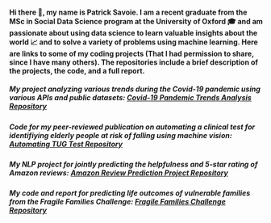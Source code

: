 #### Hi there 👋, my name is Patrick Savoie. I am a recent graduate from the MSc in Social Data Science program at the University of Oxford 🎓 and am passionate about using data science to learn valuable insights about the world 📈 and to solve a variety of problems using machine learning. Here are links to some of my coding projects (That I had permission to share, since I have many others). The repositories include a brief description of the projects, the code, and a full report.

##### My project analyzing various trends during the Covid-19 pandemic using various APIs and public datasets: [Covid-19 Pandemic Trends Analysis Repository](https://github.com/plizeeee/Covid-19-Pandemic-Analysis)

##### Code for my peer-reviewed publication on automating a clinical test for identifiying elderly people at risk of falling using machine vision: [Automating TUG Test Repository](https://github.com/plizeeee/Automation-of-Fall-Detection-Test-For-Elderly-People-Using-Machine-Vision)

##### My NLP project for jointly predicting the helpfulness and 5-star rating of Amazon reviews: [Amazon Review Prediction Project Repository](https://github.com/plizeeee/NLP-Amazon-Reviews-Prediction-Project)

##### My code and report for predicting life outcomes of vulnerable families from the Fragile Families Challenge: [Fragile Families Challenge Repository](https://github.com/plizeeee/Fragile-Families-Challenge-Project)

<!--
**plizeeee/plizeeee** is a ✨ _special_ ✨ repository because its `README.md` (this file) appears on your GitHub profile.

Here are some ideas to get you started:
